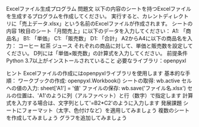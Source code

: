 Excelファイル生成プログラム
問題文
以下の内容のシートを持つExcelファイルを生成するプログラムを作成してください。
実行すると、カレントディレクトリに「売上データ.xlsx」という名前のExcelファイルが作成されます。
シートの内容
1枚目のシート「月間売上」に以下のデータを入力してください：
A1: 「商品名」
B1: 「単価」
C1: 「販売数」
D1: 「合計」
A2からA4に以下の商品名を入力：
コーヒー
紅茶
ジュース
それぞれの商品に対して、単価と販売数を設定してください。
D列には「単価×販売数」の計算式を入力してください。
前提条件
Python 3.7以上がインストールされていること
必要なライブラリ：openpyxl

ヒント
Excelファイルの作成にはopenpyxlライブラリを使用します
基本的な手順：
ワークブックの作成: openpyxl.Workbook()
シートの取得: wb.active
セルへの値の入力: sheet['A1'] = '値'
ファイルの保存: wb.save('ファイル名.xlsx')
セルの位置は、'A1'のように列（アルファベット）と行（数字）で指定します
計算式を入力する場合は、文字列として'=B2*C2'のように入力します
発展課題
シートにフォーマット（太字、色付けなど）を適用してみましょう
複数のシートを作成してみましょう
グラフを追加してみましょう